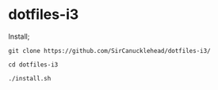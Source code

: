 # dotfiles-i3

Install; 

`git clone https://github.com/SirCanucklehead/dotfiles-i3/`

`cd dotfiles-i3`

`./install.sh`
